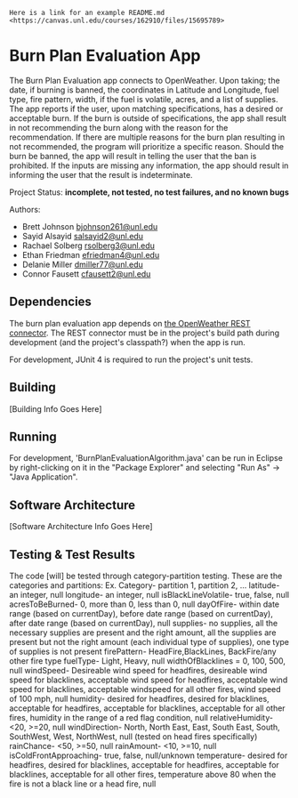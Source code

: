 	Here is a link for an example README.md <https://canvas.unl.edu/courses/162910/files/15695789>

# Burn Plan Evaluation App

The Burn Plan Evaluation app connects to OpenWeather. Upon taking; the date, if burning is banned, the coordinates in Latitude and Longitude, fuel type, fire pattern, width, if the fuel is volatile, acres, and a list of supplies. The app reports if the user, upon matching specifications, has a desired or acceptable burn. If the burn is outside of specifications, the app shall result in not recommending the burn along with the reason for the recommendation. If there are multiple reasons for the burn plan resulting in not recommended, the program will prioritize a specific reason. Should the burn be banned, the app will result in telling the user that the ban is prohibited. If the inputs are missing any information, the app should result in informing the user that the result is indeterminate.

Project Status: **incomplete, not tested, no test failures, and no known bugs**

Authors:
*	Brett Johnson <bjohnson261@unl.edu>
*	Sayid Alsayid <salsayid2@unl.edu>
*	Rachael Solberg <rsolberg3@unl.edu>
*	Ethan Friedman <efriedman4@unl.edu>
*	Delanie Miller <dmiller77@unl.edu>
*	Connor Fausett <cfausett2@unl.edu>

## Dependencies

The burn plan evaluation app depends on [the OpenWeather REST connector](https://git.unl.edu/soft-core/soft-160/openweather-rest-and-file-connector).
The REST connector must be in the project's build path during development (and the project's classpath?) when the app is run.

For development, JUnit 4 is required to run the project's unit tests.

## Building

[Building Info Goes Here]

## Running

For development, 'BurnPlanEvaluationAlgorithm.java' can be run in Eclipse by right-clicking on it in the "Package Explorer" and selecting "Run As" → "Java Application".

## Software Architecture

[Software Architecture Info Goes Here]

## Testing & Test Results

The code [will] be tested through category-partition testing. These are the categories and partitions:
Ex. Category- partition 1, partition 2, ...
latitude- an integer, null
longitude- an integer, null
isBlackLineVolatile- true, false, null
acresToBeBurned- 0, more than 0, less than 0, null
dayOfFire- within date range (based on currentDay), before date range (based on currentDay), after date range (based on currentDay), null
supplies- no supplies, all the necessary supplies are present and the right amount, all the supplies are present but not the right amount (each individual type of supplies), one type of supplies is not present
firePattern- HeadFire,BlackLines, BackFire/any other fire type
fuelType- Light, Heavy, null
widthOfBlacklines = 0, 100, 500, null
windSpeed- Desireable wind speed for headfires, desireable wind speed for blacklines, acceptable wind speed for headfires, acceptable wind speed for blacklines, acceptable windspeed for all other fires, wind speed of 100 mph, null
humidity- desired for headfires, desired for blacklines, acceptable for headfires, acceptable for blacklines, acceptable for all other fires, humidity in the range of a red flag condition, null
relativeHumidity- <20, >=20, null
windDirection- North, North East, East, South East, South, SouthWest, West, NorthWest, null (tested on head fires specifically)
rainChance- <50, >=50, null
rainAmount- <10, >=10, null
isColdFrontApproaching- true, false, null/unknown
temperature- desired for headfires, desired for blacklines, acceptable for headfires, acceptable for blacklines, acceptable for all other fires, temperature above 80 when the fire is not a black line or a head fire, null

